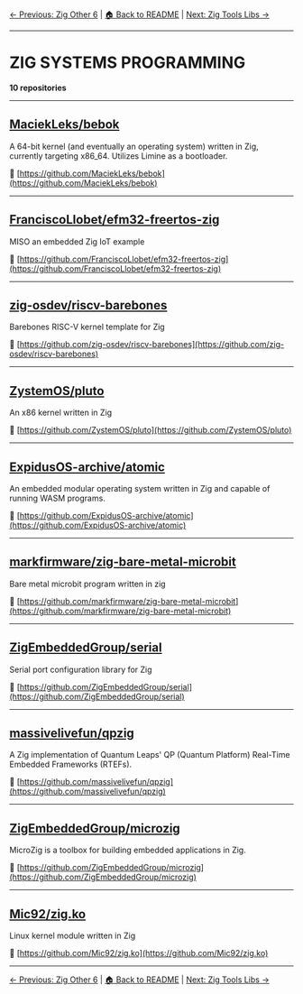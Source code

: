 [← Previous: Zig Other 6](zig-other-6.txt) | [🏠 Back to README](../README.md) | [Next: Zig Tools Libs →](zig-tools-libs.txt)

---

# ZIG SYSTEMS PROGRAMMING

**10 repositories**

---

## [MaciekLeks/bebok](https://github.com/MaciekLeks/bebok)

A 64-bit kernel (and eventually an operating system) written in Zig, currently targeting x86_64. Utilizes Limine as a bootloader.

🔗 [https://github.com/MaciekLeks/bebok](https://github.com/MaciekLeks/bebok)

---

## [FranciscoLlobet/efm32-freertos-zig](https://github.com/FranciscoLlobet/efm32-freertos-zig)

MISO an embedded Zig IoT example

🔗 [https://github.com/FranciscoLlobet/efm32-freertos-zig](https://github.com/FranciscoLlobet/efm32-freertos-zig)

---

## [zig-osdev/riscv-barebones](https://github.com/zig-osdev/riscv-barebones)

Barebones RISC-V kernel template for Zig

🔗 [https://github.com/zig-osdev/riscv-barebones](https://github.com/zig-osdev/riscv-barebones)

---

## [ZystemOS/pluto](https://github.com/ZystemOS/pluto)

An x86 kernel written in Zig

🔗 [https://github.com/ZystemOS/pluto](https://github.com/ZystemOS/pluto)

---

## [ExpidusOS-archive/atomic](https://github.com/ExpidusOS-archive/atomic)

An embedded modular operating system written in Zig and capable of running WASM programs.

🔗 [https://github.com/ExpidusOS-archive/atomic](https://github.com/ExpidusOS-archive/atomic)

---

## [markfirmware/zig-bare-metal-microbit](https://github.com/markfirmware/zig-bare-metal-microbit)

Bare metal microbit program written in zig

🔗 [https://github.com/markfirmware/zig-bare-metal-microbit](https://github.com/markfirmware/zig-bare-metal-microbit)

---

## [ZigEmbeddedGroup/serial](https://github.com/ZigEmbeddedGroup/serial)

Serial port configuration library for Zig

🔗 [https://github.com/ZigEmbeddedGroup/serial](https://github.com/ZigEmbeddedGroup/serial)

---

## [massivelivefun/qpzig](https://github.com/massivelivefun/qpzig)

A Zig implementation of Quantum Leaps' QP (Quantum Platform) Real-Time Embedded Frameworks (RTEFs).

🔗 [https://github.com/massivelivefun/qpzig](https://github.com/massivelivefun/qpzig)

---

## [ZigEmbeddedGroup/microzig](https://github.com/ZigEmbeddedGroup/microzig)

MicroZig is a toolbox for building embedded applications in Zig.

🔗 [https://github.com/ZigEmbeddedGroup/microzig](https://github.com/ZigEmbeddedGroup/microzig)

---

## [Mic92/zig.ko](https://github.com/Mic92/zig.ko)

Linux kernel module written in Zig

🔗 [https://github.com/Mic92/zig.ko](https://github.com/Mic92/zig.ko)

---


[← Previous: Zig Other 6](zig-other-6.txt) | [🏠 Back to README](../README.md) | [Next: Zig Tools Libs →](zig-tools-libs.txt)
